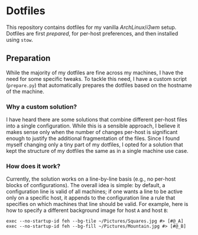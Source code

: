 Dotfiles
===
This repository contains dotfiles for my vanilla _ArchLinux_/_i3wm_ setup.  
Dotfiles are first *prepared*, for per-host preferences, and then installed using `stow`.

## Preparation
While the majority of my dotfiles are fine across my machines, I have the need for some specific tweaks.
To tackle this need, I have a custom script (`prepare.py`) that automatically prepares the dotfiles based on the hostname of the machine.
### Why a custom solution?
I have heard there are some solutions that combine different per-host files into a single configuration.
While this is a sensible approach, I believe it makes sense only when the number of changes per-host is significant enough to justify the additional fragmentation of the files.
Since I found myself changing only a tiny part of my dotfiles, I opted for a solution that kept the structure of my dotfiles the same as in a single machine use case.
### How does it work?
Currently, the solution works on a line-by-line basis (e.g., no per-host blocks of configurations).
The overall idea is simple: by default, a configuration line is valid of all machines; if one wants a line to be active only on a specific host, it appends to the configuration line a rule that specifies on which machines that line should be valid.
For example, here is how to specify a different background image for host `A` and host `B`:
```
exec --no-startup-id feh --bg-tile ~/Pictures/Squares.jpg #> [#@_A]
exec --no-startup-id feh --bg-fill ~/Pictures/Mountain.jpg #> [#@_B]
```
